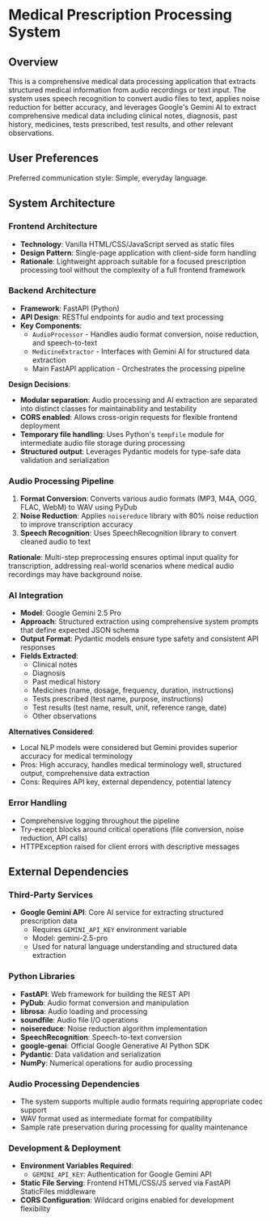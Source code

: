 # Medical Prescription Processing System

## Overview

This is a comprehensive medical data processing application that extracts structured medical information from audio recordings or text input. The system uses speech recognition to convert audio files to text, applies noise reduction for better accuracy, and leverages Google's Gemini AI to extract comprehensive medical data including clinical notes, diagnosis, past history, medicines, tests prescribed, test results, and other relevant observations.

## User Preferences

Preferred communication style: Simple, everyday language.

## System Architecture

### Frontend Architecture
- **Technology**: Vanilla HTML/CSS/JavaScript served as static files
- **Design Pattern**: Single-page application with client-side form handling
- **Rationale**: Lightweight approach suitable for a focused prescription processing tool without the complexity of a full frontend framework

### Backend Architecture
- **Framework**: FastAPI (Python)
- **API Design**: RESTful endpoints for audio and text processing
- **Key Components**:
  - `AudioProcessor` - Handles audio format conversion, noise reduction, and speech-to-text
  - `MedicineExtractor` - Interfaces with Gemini AI for structured data extraction
  - Main FastAPI application - Orchestrates the processing pipeline

**Design Decisions**:
- **Modular separation**: Audio processing and AI extraction are separated into distinct classes for maintainability and testability
- **CORS enabled**: Allows cross-origin requests for flexible frontend deployment
- **Temporary file handling**: Uses Python's `tempfile` module for intermediate audio file storage during processing
- **Structured output**: Leverages Pydantic models for type-safe data validation and serialization

### Audio Processing Pipeline
1. **Format Conversion**: Converts various audio formats (MP3, M4A, OGG, FLAC, WebM) to WAV using PyDub
2. **Noise Reduction**: Applies `noisereduce` library with 80% noise reduction to improve transcription accuracy
3. **Speech Recognition**: Uses SpeechRecognition library to convert cleaned audio to text

**Rationale**: Multi-step preprocessing ensures optimal input quality for transcription, addressing real-world scenarios where medical audio recordings may have background noise.

### AI Integration
- **Model**: Google Gemini 2.5 Pro
- **Approach**: Structured extraction using comprehensive system prompts that define expected JSON schema
- **Output Format**: Pydantic models ensure type safety and consistent API responses
- **Fields Extracted**: 
  - Clinical notes
  - Diagnosis
  - Past medical history
  - Medicines (name, dosage, frequency, duration, instructions)
  - Tests prescribed (test name, purpose, instructions)
  - Test results (test name, result, unit, reference range, date)
  - Other observations

**Alternatives Considered**: 
- Local NLP models were considered but Gemini provides superior accuracy for medical terminology
- Pros: High accuracy, handles medical terminology well, structured output, comprehensive data extraction
- Cons: Requires API key, external dependency, potential latency

### Error Handling
- Comprehensive logging throughout the pipeline
- Try-except blocks around critical operations (file conversion, noise reduction, API calls)
- HTTPException raised for client errors with descriptive messages

## External Dependencies

### Third-Party Services
- **Google Gemini API**: Core AI service for extracting structured prescription data
  - Requires `GEMINI_API_KEY` environment variable
  - Model: gemini-2.5-pro
  - Used for natural language understanding and structured data extraction

### Python Libraries
- **FastAPI**: Web framework for building the REST API
- **PyDub**: Audio format conversion and manipulation
- **librosa**: Audio loading and processing
- **soundfile**: Audio file I/O operations
- **noisereduce**: Noise reduction algorithm implementation
- **SpeechRecognition**: Speech-to-text conversion
- **google-genai**: Official Google Generative AI Python SDK
- **Pydantic**: Data validation and serialization
- **NumPy**: Numerical operations for audio processing

### Audio Processing Dependencies
- The system supports multiple audio formats requiring appropriate codec support
- WAV format used as intermediate format for compatibility
- Sample rate preservation during processing for quality maintenance

### Development & Deployment
- **Environment Variables Required**:
  - `GEMINI_API_KEY`: Authentication for Google Gemini API
- **Static File Serving**: Frontend HTML/CSS/JS served via FastAPI StaticFiles middleware
- **CORS Configuration**: Wildcard origins enabled for development flexibility
